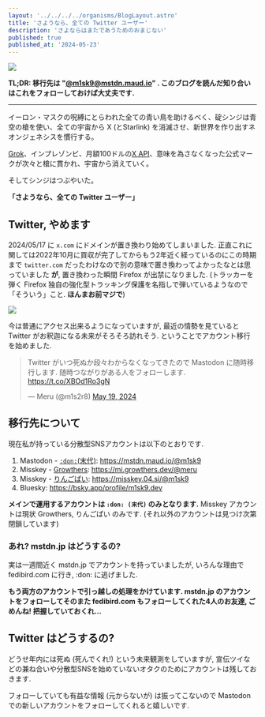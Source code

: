 ```yaml
---
layout: '../../../../organisms/BlogLayout.astro'
title: 'さようなら、全ての Twitter ユーザー'
description: 'さよならはまたであうためのおまじない'
published: true
published_at: '2024-05-23'
---
```


![](/post-image/2024/f*ck-twitter/fuck-twitter-1.jpg)

**TL;DR: 移行先は "[@m1sk9@mstdn.maud.io](https://mstdn.maud.io/@m1sk9)" . このブログを読んだ知り合いはこれをフォローしておけば大丈夫です.**

---

イーロン・マスクの呪縛にとらわれた全ての青い鳥を助けるべく、碇シンジは青空の槍を使い、全ての宇宙から X (とStarlink) を消滅させ、新世界を作り出すネオンジェネシスを慣行する。

[Grok](https://x.ai/)、インプレゾンビ、月額100ドルの[X API](https://developer.x.com/en/products/twitter-api)、意味を為さなくなった公式マークが次々と槍に貫かれ、宇宙から消えていく。

そしてシンジはつぶやいた。

**「さようなら、全ての Twitter ユーザー」**

## Twitter, やめます

2024/05/17 に `x.com` にドメインが置き換わり始めてしまいました. 正直これに関しては2022年10月に買収が完了してからもう2年近く経っているのにこの時期まで `twitter.com` だったわけなので別の意味で置き換わってよかったなとは思っていました **が**, 置き換わった瞬間 Firefox が出禁になりました. (トラッカーを弾く Firefox 独自の強化型トラッキング保護を名指しで弾いているようなので「そういう」こと. **ほんまお前マジで**)

![](/post-image/2024/f*ck-twitter/fuck-twitter-2.jpg)

今は普通にアクセス出来るようになっていますが, 最近の情勢を見ていると Twitter がお釈迦になる未来がそろそろ訪れそう. ということでアカウント移行を始めました.

<blockquote class="twitter-tweet"><p lang="ja" dir="ltr">Twitter がいつ死ぬか段々わからなくなってきたので Mastodon に随時移行します. 随時つながりがある人をフォローします. <a href="https://t.co/XBOd1Ro3gN">https://t.co/XBOd1Ro3gN</a></p>&mdash; Meru (@m1s2r8) <a href="https://twitter.com/m1s2r8/status/1792238906278346854?ref_src=twsrc%5Etfw">May 19, 2024</a></blockquote> <script async src="https://platform.twitter.com/widgets.js" charset="utf-8"></script>

## 移行先について

現在私が持っている分散型SNSアカウントは以下のとおりです.

1. Mastodon - [`:don:`(末代)](https://mstdn.maud.io): https://mstdn.maud.io/@m1sk9
2. Misskey - [Growthers](https://mi.growthers.dev): https://mi.growthers.dev/@meru
3. Misskey - [りんごぱい](https://misskey.04.si/): https://misskey.04.si/@m1sk9
4. Bluesky: https://bsky.app/profile/m1sk9.dev

**メインで運用するアカウントは `:don: (末代)` のみとなります.** Misskey アカウントは現状 Growthers, りんごぱい のみです. (それ以外のアカウントは見つけ次第閉鎖しています)

### あれ? mstdn.jp はどうするの?

実は一週間近く mstdn.jp でアカウントを持っていましたが, いろんな理由で fedibird.com に行き, :don: に逃げました.

**もう両方のアカウントで引っ越しの処理をかけています. mstdn.jp のアカウントをフォローしてそのまた fedibird.com もフォローしてくれた4人のお友達, ごめんね! 把握していておくれ...**

## Twitter はどうするの?

どうせ年内には死ぬ (死んでくれ!) という未来観測をしていますが, 宣伝ツイなどの兼ね合いや分散型SNSを始めていないオタクのためにアカウントは残しておきます.

フォローしていても有益な情報 (元からないが) は振ってこないので Mastodon での新しいアカウントをフォローしてくれると嬉しいです.
